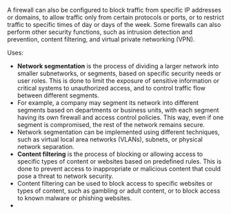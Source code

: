 

A firewall can also be configured to block traffic from specific IP addresses or domains, to allow traffic only from certain protocols or ports, or to restrict traffic to specific times of day or days of the week. Some firewalls can also perform other security functions, such as intrusion detection and prevention, content filtering, and virtual private networking (VPN).

Uses:
- **Network segmentation** is the process of dividing a larger network into smaller subnetworks, or segments, based on specific security needs or user roles. This is done to limit the exposure of sensitive information or critical systems to unauthorized access, and to control traffic flow between different segments.
- For example, a company may segment its network into different segments based on departments or business units, with each segment having its own firewall and access control policies. This way, even if one segment is compromised, the rest of the network remains secure.
- Network segmentation can be implemented using different techniques, such as virtual local area networks (VLANs), subnets, or physical network separation.
- **Content filtering** is the process of blocking or allowing access to specific types of content or websites based on predefined rules. This is done to prevent access to inappropriate or malicious content that could pose a threat to network security.
- Content filtering can be used to block access to specific websites or types of content, such as gambling or adult content, or to block access to known malware or phishing websites.
- 
